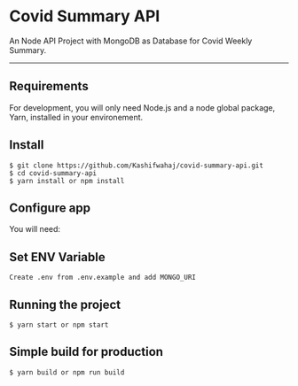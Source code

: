 # Covid Summary API

An Node API Project with MongoDB as Database for Covid Weekly Summary.

---
## Requirements

For development, you will only need Node.js and a node global package, Yarn, installed in your environement.

## Install

    $ git clone https://github.com/Kashifwahaj/covid-summary-api.git
    $ cd covid-summary-api
    $ yarn install or npm install

## Configure app

You will need:


## Set ENV Variable

    Create .env from .env.example and add MONGO_URI

## Running the project

    $ yarn start or npm start

## Simple build for production

    $ yarn build or npm run build